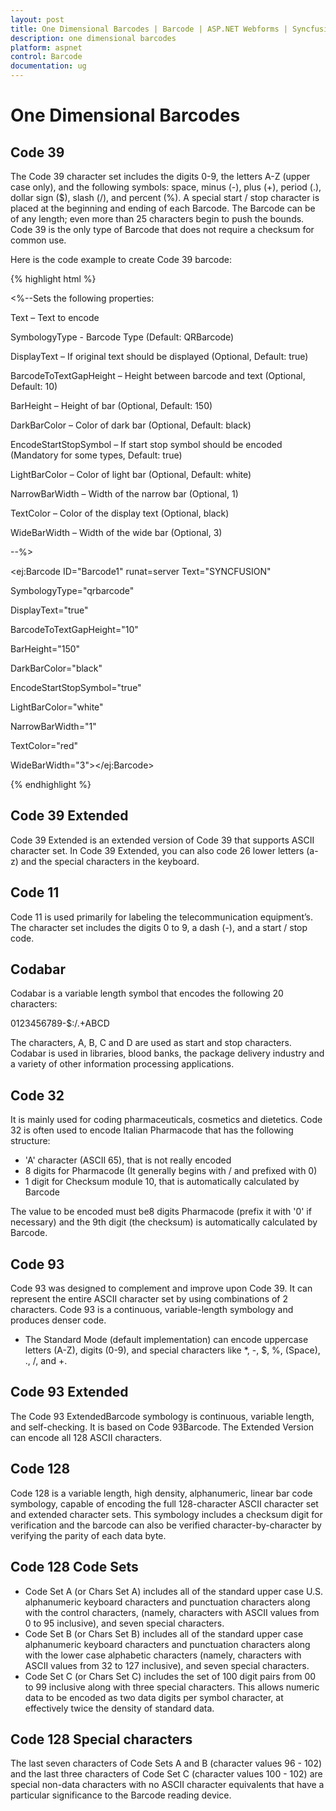 ```yaml
---
layout: post
title: One Dimensional Barcodes | Barcode | ASP.NET Webforms | Syncfusion
description: one dimensional barcodes
platform: aspnet
control: Barcode
documentation: ug
---
```


# One Dimensional Barcodes

## Code 39

The Code 39 character set includes the digits 0-9, the letters A-Z (upper case only), and the following symbols: space, minus (-), plus (+), period (.), dollar sign ($), slash (/), and percent (%). A special start / stop character is placed at the beginning and ending of each Barcode. The Barcode can be of any length; even more than 25 characters begin to push the bounds. Code 39 is the only type of Barcode that does not require a checksum for common use.

Here is the code example to create Code 39 barcode:

{% highlight html %}

<div>

<div>

<%--Sets the following properties:

Text – Text to encode

SymbologyType - Barcode Type (Default: QRBarcode)

DisplayText – If original text should be displayed (Optional, Default: true)

BarcodeToTextGapHeight – Height between barcode and text (Optional, Default: 10)

BarHeight – Height of bar (Optional, Default: 150)

DarkBarColor – Color of dark bar (Optional, Default: black)

EncodeStartStopSymbol – If start stop symbol should be encoded (Mandatory for some types, Default: true)

LightBarColor – Color of light bar (Optional, Default: white)

NarrowBarWidth – Width of the narrow bar (Optional, 1)

TextColor – Color of the display text (Optional, black)

WideBarWidth – Width of the wide bar (Optional, 3)

--%>

<ej:Barcode ID="Barcode1" runat=server Text="SYNCFUSION"

SymbologyType="qrbarcode"

DisplayText="true"

BarcodeToTextGapHeight="10"

BarHeight="150"

DarkBarColor="black"

EncodeStartStopSymbol="true"

LightBarColor="white"

NarrowBarWidth="1"

TextColor="red"

WideBarWidth="3"></ej:Barcode>

</div>

</div>



{% endhighlight %}

## Code 39 Extended

Code 39 Extended is an extended version of Code 39 that supports ASCII character set. In Code 39 Extended, you can also code 26 lower letters (a-z) and the special characters in the keyboard.

## Code 11

Code 11 is used primarily for labeling the telecommunication equipment’s. The character set includes the digits 0 to 9, a dash (-), and a start / stop code.

## Codabar

Codabar is a variable length symbol that encodes the following 20 characters:

0123456789-$:/.+ABCD

The characters, A, B, C and D are used as start and stop characters. Codabar is used in libraries, blood banks, the package delivery industry and a variety of other information processing applications.

## Code 32

It is mainly used for coding pharmaceuticals, cosmetics and dietetics. Code 32 is often used to encode Italian Pharmacode that has the following structure:

* 'A' character (ASCII 65), that is not really encoded
* 8 digits for Pharmacode (It generally begins with / and prefixed with 0)
* 1 digit for Checksum module 10, that is automatically calculated by Barcode

The value to be encoded must be8 digits Pharmacode (prefix it with '0' if necessary) and the 9th digit (the checksum) is automatically calculated by Barcode.

## Code 93

Code 93 was designed to complement and improve upon Code 39. It can represent the entire ASCII character set by using combinations of 2 characters. Code 93 is a continuous, variable-length symbology and produces denser code.

* The Standard Mode (default implementation) can encode uppercase letters (A-Z), digits (0-9), and special characters like *, -, $, %, (Space), ., /, and +.

## Code 93 Extended

The Code 93 ExtendedBarcode symbology is continuous, variable length, and self-checking. It is based on Code 93Barcode. The Extended Version can encode all 128 ASCII characters.

## Code 128

Code 128 is a variable length, high density, alphanumeric, linear bar code symbology, capable of encoding the full 128-character ASCII character set and extended character sets. This symbology includes a checksum digit for verification and the barcode can also be verified character-by-character by verifying the parity of each data byte.

## Code 128 Code Sets

* Code Set A (or Chars Set A) includes all of the standard upper case U.S. alphanumeric keyboard characters and punctuation characters along with the control characters, (namely, characters with ASCII values from 0 to 95 inclusive), and seven special characters.
* Code Set B (or Chars Set B) includes all of the standard upper case alphanumeric keyboard characters and punctuation characters along with the lower case alphabetic characters (namely, characters with ASCII values from 32 to 127 inclusive), and seven special characters.
* Code Set C (or Chars Set C) includes the set of 100 digit pairs from 00 to 99 inclusive along with three special characters. This allows numeric data to be encoded as two data digits per symbol character, at effectively twice the density of standard data.

## Code 128 Special characters

The last seven characters of Code Sets A and B (character values 96 - 102) and the last three characters of Code Set C (character values 100 - 102) are special non-data characters with no ASCII character equivalents that have a particular significance to the Barcode reading device.

